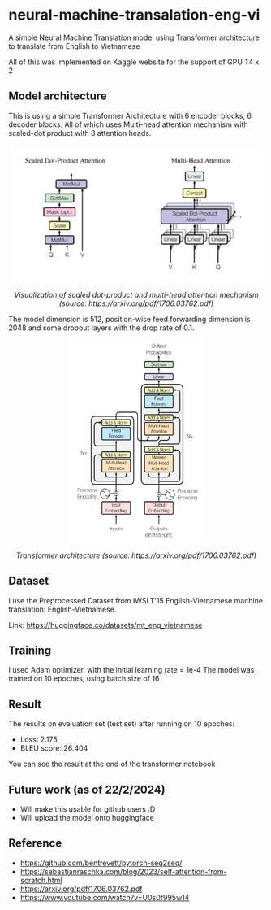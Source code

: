 # neural-machine-transalation-eng-vi
A simple Neural Machine Translation model using Transformer architecture to translate from English to Vietnamese

All of this was implemented on Kaggle website for the support of GPU T4 x 2 

## Model architecture

This is using a simple Transformer Architecture with 6 encoder blocks, 6 decoder blocks. All of which uses Multi-head attention mechanism with scaled-dot product with 8 attention heads.

<p align="center">
  <img src="scaled_dot_product_and_multi_head_attention.png" alt = "UI" title = "Scaled dot product (source: https://arxiv.org/pdf/1706.03762.pdf)" width="500" height="270">
</p>

<p align="center">
   <em>Visualization of scaled dot-product and multi-head attention mechanism (source: https://arxiv.org/pdf/1706.03762.pdf)</em>
</p>

The model dimension is 512, position-wise feed forwarding dimension is 2048 and some dropout layers with the drop rate of 0.1.

<p align="center">
  <img src="transformer_architecture.png" alt = "UI" title = "Transformer architecture (source: https://arxiv.org/pdf/1706.03762.pdf)" width="270" height="400">
</p>

<p align="center">
   <em>Transformer architecture (source: https://arxiv.org/pdf/1706.03762.pdf)</em>
</p>

## Dataset
I use the Preprocessed Dataset from IWSLT'15 English-Vietnamese machine translation: English-Vietnamese.

Link: https://huggingface.co/datasets/mt_eng_vietnamese

## Training

I used Adam optimizer, with the initial learning rate = 1e-4
The model was trained on 10 epoches, using batch size of 16  

## Result

The results on evaluation set (test set) after running on 10 epoches:

* Loss: 2.175
* BLEU score: 26.404

You can see the result at the end of the transformer notebook

## Future work (as of 22/2/2024)

* Will make this usable for github users :D 
* Will upload the model onto huggingface
  
## Reference
* https://github.com/bentrevett/pytorch-seq2seq/
* https://sebastianraschka.com/blog/2023/self-attention-from-scratch.html
* https://arxiv.org/pdf/1706.03762.pdf
* https://www.youtube.com/watch?v=U0s0f995w14
